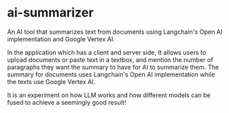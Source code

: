# ai-summarizer
An AI tool that summarizes text from documents using Langchain's Open AI implementation and Google Vertex AI.

In the application which has a client and server side, It allows users to upload documents or paste text in a textbox, and mention the number of paragraphs they want the summary to have for AI to summarize them. The summary for documents uses Langchain's Open AI implementation while the texts use Google Vertex AI.

It is an experiment on how LLM works and how different models can be fused to achieve a seemingly good result!
